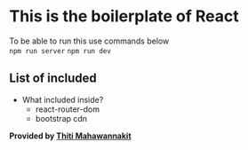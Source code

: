 # This is the boilerplate of React
To be able to run this use commands below  
`
npm run server
`
`
npm run dev
`

## List of included

- What included inside?
  - react-router-dom
  - bootstrap cdn


**Provided by [Thiti Mahawannakit](https://facebook.com/Tthiti.developer)**
